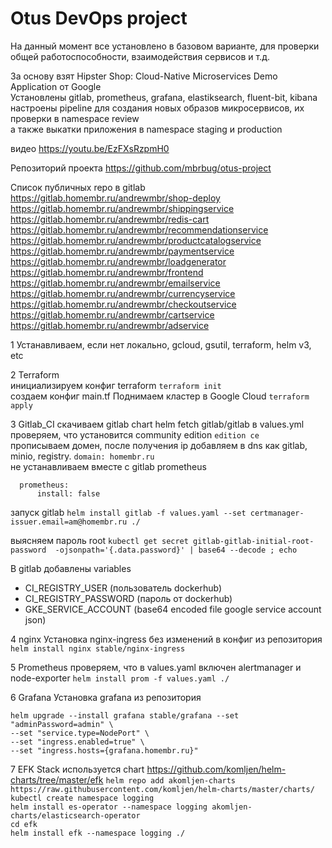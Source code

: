 # Otus DevOps project

На данный момент все установлено в базовом варианте, для проверки общей работоспособности, взаимодействия сервисов и т.д.

За основу взят Hipster Shop: Cloud-Native Microservices Demo Application от Google  
Установлены gitlab, prometheus, grafana, elastiksearch, fluent-bit, kibana  
настроены pipeline для создания новых образов микросервисов, их проверки в namespace review  
а также выкатки приложения в namespace staging и production

видео
<https://youtu.be/EzFXsRzpmH0>

Репозиторий проекта
https://github.com/mbrbug/otus-project

Список публичных repo в gitlab  
<https://gitlab.homembr.ru/andrewmbr/shop-deploy>
<https://gitlab.homembr.ru/andrewmbr/shippingservice>
<https://gitlab.homembr.ru/andrewmbr/redis-cart>
<https://gitlab.homembr.ru/andrewmbr/recommendationservice>
<https://gitlab.homembr.ru/andrewmbr/productcatalogservice>
<https://gitlab.homembr.ru/andrewmbr/paymentservice>
<https://gitlab.homembr.ru/andrewmbr/loadgenerator>
<https://gitlab.homembr.ru/andrewmbr/frontend>
<https://gitlab.homembr.ru/andrewmbr/emailservice>
<https://gitlab.homembr.ru/andrewmbr/currencyservice>
<https://gitlab.homembr.ru/andrewmbr/checkoutservice>
<https://gitlab.homembr.ru/andrewmbr/cartservice>
<https://gitlab.homembr.ru/andrewmbr/adservice>


1 Устанавливаем, если нет локально, gcloud, gsutil, terraform, helm v3, etc

2 Terraform  
инициализируем конфиг terraform
`terraform init`  
создаем конфиг main.tf
Поднимаем кластер в Google Cloud
`terraform apply`  

3 Gitlab_CI
скачиваем gitlab chart
helm fetch gitlab/gitlab
в values.yml
проверяем, что установится community edition
  `edition ce`  
прописываем домен, после получения ip добавляем в dns как gitlab, minio, registry.
  `domain: homembr.ru`  
не устанавливаем вместе с gitlab prometheus

```
  prometheus:
      install: false
```  

запуск gitlab
`helm install gitlab -f values.yaml --set certmanager-issuer.email=am@homembr.ru ./`  

выясняем пароль root
`kubectl get secret gitlab-gitlab-initial-root-password  -ojsonpath='{.data.password}' | base64 --decode ; echo`  

В gitlab добавлены variables

- CI_REGISTRY_USER (пользователь dockerhub)
- CI_REGISTRY_PASSWORD (пароль от dockerhub)
- GKE_SERVICE_ACCOUNT (base64 encoded file google service account json)

4 nginx
Установка nginx-ingress без изменений в конфиг из репозитория
`helm install nginx stable/nginx-ingress`  

5 Prometheus
проверяем, что в values.yaml включен alertmanager и node-exporter
`helm install prom -f values.yaml ./`  

6 Grafana
Установка grafana из репозитория

```
helm upgrade --install grafana stable/grafana --set "adminPassword=admin" \
--set "service.type=NodePort" \
--set "ingress.enabled=true" \
--set "ingress.hosts={grafana.homembr.ru}"
```  

7 EFK Stack
используется chart <https://github.com/komljen/helm-charts/tree/master/efk>
`helm repo add akomljen-charts https://raw.githubusercontent.com/komljen/helm-charts/master/charts/`  
`kubectl create namespace logging`  
`helm install es-operator --namespace logging akomljen-charts/elasticsearch-operator`  
`cd efk`  
`helm install efk --namespace logging ./`
